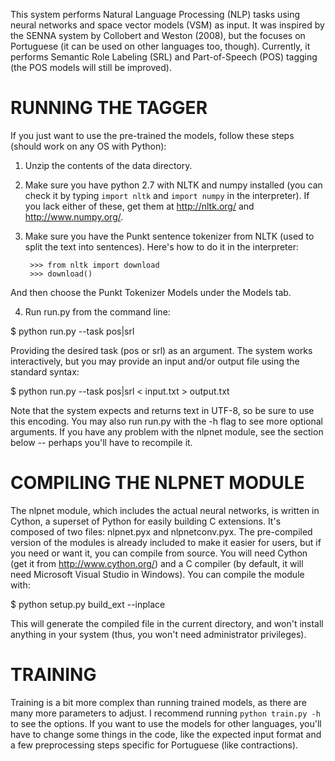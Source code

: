 This system performs Natural Language Processing (NLP) tasks using neural networks and space vector models (VSM) as input.
It was inspired by the SENNA system by Collobert and Weston (2008), but the focuses on Portuguese (it can be used on other languages too, though). Currently, it performs Semantic Role Labeling (SRL) and Part-of-Speech (POS) tagging (the POS models will still be improved).

RUNNING THE TAGGER
==================

If you just want to use the pre-trained the models, follow these steps (should work on any OS with Python):

1. Unzip the contents of the data directory. 
2. Make sure you have python 2.7 with NLTK and numpy installed (you can check it by typing `import nltk` and `import numpy` in the interpreter). If you lack either of these, get them at http://nltk.org/ and http://www.numpy.org/.
3. Make sure you have the Punkt sentence tokenizer from NLTK (used to split the text into sentences). Here's how to do it in the interpreter:


        >>> from nltk import download  
        >>> download()

And then choose the Punkt Tokenizer Models under the Models tab.

4. Run run.py from the command line:

$ python run.py --task pos|srl

Providing the desired task (pos or srl) as an argument. The system works interactively, but you may provide an input and/or output file using the standard syntax:

$ python run.py --task pos|srl < input.txt > output.txt

Note that the system expects and returns text in UTF-8, so be sure to use this encoding. You may also run run.py with the -h flag to see more optional arguments. If you have any problem with the nlpnet module, see the section below -- perhaps you'll have to recompile it.

COMPILING THE NLPNET MODULE
===========================

The nlpnet module, which includes the actual neural networks, is written in Cython, a superset of Python for easily building C extensions. It's composed of two files: nlpnet.pyx and nlpnetconv.pyx. The pre-compiled version of the modules is already included to make it easier for users, but if you need or want it, you can compile from source. You will need Cython (get it from http://www.cython.org/) and a C compiler (by default, it will need Microsoft Visual Studio in Windows). You can compile the module with:

$ python setup.py build_ext --inplace

This will generate the compiled file in the current directory, and won't install anything in your system (thus, you won't need administrator privileges).

TRAINING
========

Training is a bit more complex than running trained models, as there are many more parameters to adjust. I recommend running `python train.py -h` to see the options. If you want to use the models for other languages, you'll have to change some things in the code, like the expected input format and a few preprocessing steps specific for Portuguese (like contractions).
